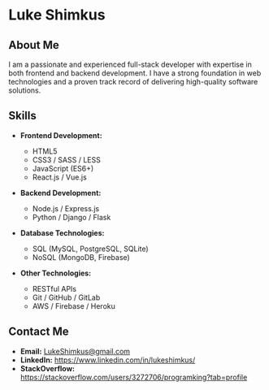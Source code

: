 # Luke Shimkus

## About Me

I am a passionate and experienced full-stack developer with expertise in both frontend and backend development. I have a strong foundation in web technologies and a proven track record of delivering high-quality software solutions.

## Skills

- **Frontend Development:**
  - HTML5
  - CSS3 / SASS / LESS
  - JavaScript (ES6+)
  - React.js / Vue.js 
  
- **Backend Development:**
  - Node.js / Express.js
  - Python / Django / Flask
    
- **Database Technologies:**
  - SQL (MySQL, PostgreSQL, SQLite)
  - NoSQL (MongoDB, Firebase)
  
- **Other Technologies:**
  - RESTful APIs
  - Git / GitHub / GitLab
  - AWS / Firebase / Heroku

## Contact Me

- **Email:** LukeShimkus@gmail.com
- **LinkedIn:** https://www.linkedin.com/in/lukeshimkus/
- **StackOverflow:** https://stackoverflow.com/users/3272706/programking?tab=profile

